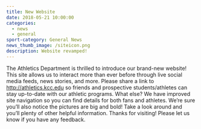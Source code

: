 ```yaml
---
title: New Website
date: 2018-05-21 10:00:00
categories:
  - news
  - general
sport-category: General News
news_thumb_image: /siteicon.png
description: Website revamped!
---
```


The Athletics Department is thrilled to introduce our brand-new website! This site allows us to interact more than ever before through live social media feeds, news stories, and more. Please share a link to http://athletics.kcc.edu so friends and prospective students/athletes can stay up-to-date with our athletic programs. What else? We have improved site navigation so you can find details for both fans and athletes. We’re sure you’ll also notice the pictures are big and bold! Take a look around and you’ll plenty of other helpful information. Thanks for visiting! Please let us know if you have any feedback.